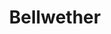 ---
title: Bellwether
sections:
- content: |-
    In a moment when reality is stranger than fiction,

    when journalists cannot take for granted that thorough reporting will be believed,

    when the stakes are higher than ever,

    and when the future happens so fast&#65279;—

    we need new tools to tell the stories of our time.
- content: |-
    We need a kind of speculative journalism:

    stories of the world as it is
    through the lens of what it might become.
- content: |-
    I'm Sam Greenspan. This is Bellwether.

    Coming soon.
newsletter:
  title: Get the latest
  placeholder: Enter your email address
  subscribe_button: Subscribe
contact:
    title: Get in touch
    links:
        - title: sam@bellwether.show
          url: mailto:sam@bellwether.show
        - title: samgreenspan.org
          url: https://www.samgreenspan.org
layout: home
---